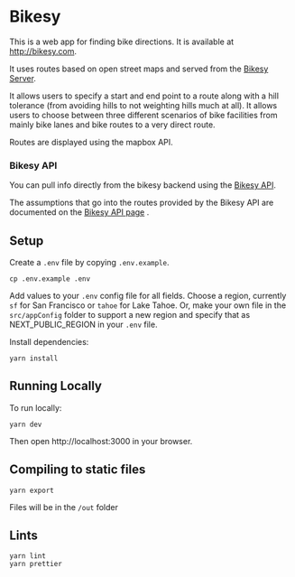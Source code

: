 # Bikesy

This is a web app for finding bike directions. It is available at http://bikesy.com.

It uses routes based on open street maps and served from the [Bikesy Server](https://github.com/brendannee/bikesy-server).

It allows users to specify a start and end point to a route along with a hill tolerance (from avoiding hills to not weighting hills much at all). It allows users to choose between three different scenarios of bike facilities from mainly bike lanes and bike routes to a very direct route.

Routes are displayed using the mapbox API.

### Bikesy API

You can pull info directly from the bikesy backend using the [Bikesy API](https://blog.bikesy.com/api/).

The assumptions that go into the routes provided by the Bikesy API are documented on the [Bikesy API page](https://blog.bikesy.com/api/) .

## Setup

Create a `.env` file by copying `.env.example`.

    cp .env.example .env

Add values to your `.env` config file for all fields.  Choose a region, currently `sf` for San Francisco or `tahoe` for Lake Tahoe. Or, make your own file in the `src/appConfig` folder to support a new region and specify that as NEXT_PUBLIC_REGION in your `.env` file.

Install dependencies:

    yarn install

## Running Locally

To run locally:

    yarn dev

Then open http://localhost:3000 in your browser.

## Compiling to static files

    yarn export

Files will be in the `/out` folder

## Lints

    yarn lint
    yarn prettier
